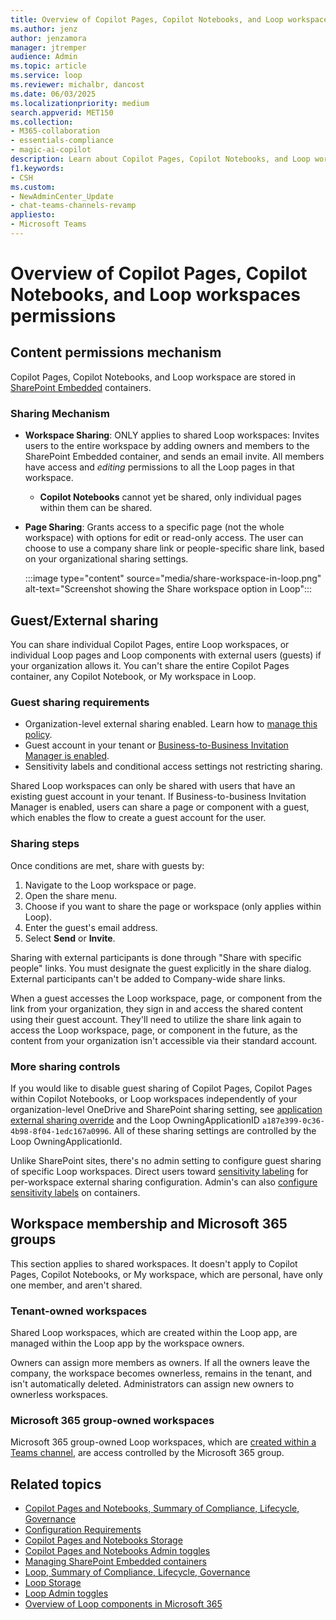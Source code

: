 ```yaml
---
title: Overview of Copilot Pages, Copilot Notebooks, and Loop workspaces storage and permissions
ms.author: jenz
author: jenzamora
manager: jtremper
audience: Admin
ms.topic: article
ms.service: loop
ms.reviewer: michalbr, dancost
ms.date: 06/03/2025
ms.localizationpriority: medium
search.appverid: MET150
ms.collection: 
- M365-collaboration
- essentials-compliance
- magic-ai-copilot
description: Learn about Copilot Pages, Copilot Notebooks, and Loop workspaces storage and permissions in the Microsoft 365 ecosystem.
f1.keywords:
- CSH
ms.custom: 
- NewAdminCenter_Update
- chat-teams-channels-revamp
appliesto: 
- Microsoft Teams
---
```


# Overview of Copilot Pages, Copilot Notebooks, and Loop workspaces permissions

## Content permissions mechanism

Copilot Pages, Copilot Notebooks, and Loop workspace are stored in [SharePoint Embedded](/sharepoint/dev/embedded/concepts/admin-exp/consuming-tenant-admin/cta) containers.

### Sharing Mechanism

- **Workspace Sharing**: ONLY applies to shared Loop workspaces: Invites users to the entire workspace by adding owners and members to the SharePoint Embedded container, and sends an email invite. All members have access and *editing* permissions to all the Loop pages in that workspace.
  - **Copilot Notebooks** cannot yet be shared, only individual pages within them can be shared.
- **Page Sharing**: Grants access to a specific page (not the whole workspace) with options for edit or read-only access. The user can choose to use a company share link or people-specific share link, based on your organizational sharing settings.

  :::image type="content" source="media/share-workspace-in-loop.png" alt-text="Screenshot showing the Share workspace option in Loop":::

## Guest/External sharing

You can share individual Copilot Pages, entire Loop workspaces, or individual Loop pages and Loop components with external users (guests) if your organization allows it. You can't share the entire Copilot Pages container, any Copilot Notebook, or My workspace in Loop.

### Guest sharing requirements

- Organization-level external sharing enabled. Learn how to [manage this policy](/sharepoint/turn-external-sharing-on-or-off#change-the-organization-level-external-sharing-setting).
- Guest account in your tenant or [Business-to-Business Invitation Manager is enabled](/entra/external-id/what-is-b2b).
- Sensitivity labels and conditional access settings not restricting sharing.

Shared Loop workspaces can only be shared with users that have an existing guest account in your tenant. If Business-to-business Invitation Manager is enabled, users can share a page or component with a guest, which enables the flow to create a guest account for the user.

### Sharing steps

Once conditions are met, share with guests by:

1. Navigate to the Loop workspace or page.
1. Open the share menu.
1. Choose if you want to share the page or workspace (only applies within Loop).
1. Enter the guest's email address.
1. Select **Send** or **Invite**.

Sharing with external participants is done through "Share with specific people" links. You must designate the guest explicitly in the share dialog. External participants can't be added to Company-wide share links.

When a guest accesses the Loop workspace, page, or component from the link from your organization, they sign in and access the shared content using their guest account. They'll need to utilize the share link again to access the Loop workspace, page, or component in the future, as the content from your organization isn't accessible via their standard account.

### More sharing controls

If you would like to disable guest sharing of Copilot Pages, Copilot Pages within Copilot Notebooks, or Loop workspaces independently of your organization-level OneDrive and SharePoint sharing setting, see [application external sharing override](/sharepoint/dev/embedded/concepts/app-concepts/sharing-and-perm#application-external-sharing-override) and the Loop OwningApplicationID `a187e399-0c36-4b98-8f04-1edc167a0996`. All of these sharing settings are controlled by the Loop OwningApplicationId.

Unlike SharePoint sites, there's no admin setting to configure guest sharing of specific Loop workspaces. Direct users toward [sensitivity labeling](/purview/sensitivity-labels-loop) for per-workspace external sharing configuration. Admin's can also [configure sensitivity labels](/sharepoint/dev/embedded/concepts/security-and-compliance#security-features) on containers.

## Workspace membership and Microsoft 365 groups

This section applies to shared workspaces. It doesn't apply to Copilot Pages, Copilot Notebooks, or My workspace, which are personal, have only one member, and aren't shared.

### Tenant-owned workspaces

Shared Loop workspaces, which are created within the Loop app, are managed within the Loop app by the workspace owners.

Owners can assign more members as owners. If all the owners leave the company, the workspace becomes ownerless, remains in the tenant, and isn't automatically deleted. Administrators can assign new owners to ownerless workspaces.

### Microsoft 365 group-owned workspaces

Microsoft 365 group-owned Loop workspaces, which are [created within a Teams channel](https://techcommunity.microsoft.com/blog/microsoft365insiderblog/collaborate-in-real-time-with-workspaces-in-teams/4414334), are access controlled by the Microsoft 365 group.

## Related topics

- [Copilot Pages and Notebooks, Summary of Compliance, Lifecycle, Governance](cpcn-compliance-summary.md)
- [Configuration Requirements](cpcn-loop-requirements.md)
- [Copilot Pages and Notebooks Storage](cpcn-storage.md)
- [Copilot Pages and Notebooks Admin toggles](cpcn-admin-configuration.md)
- [Managing SharePoint Embedded containers](cpcn-loop-spe-management.md)
- [Loop, Summary of Compliance, Lifecycle, Governance](cpcn-compliance-summary.md)
- [Loop Storage](cpcn-storage.md)
- [Loop Admin toggles](loop-admin-configuration.md)
- [Overview of Loop components in Microsoft 365](loop-components-teams.md)
